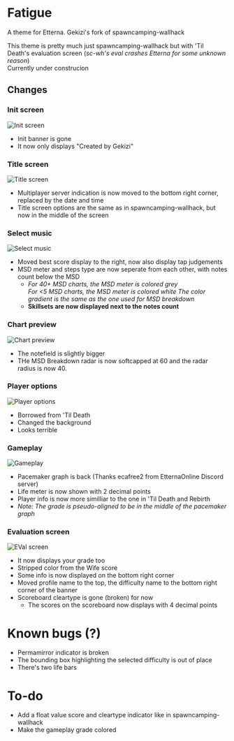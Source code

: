 # Fatigue
A theme for Etterna.
Gekizi's fork of spawncamping-wallhack

This theme is pretty much just spawncamping-wallhack but with 'Til Death's evaluation screen (*sc-wh's eval crashes Etterna for some unknown reason*) <br>
Currently under construcion

## Changes
### Init screen
![Init screen](https://media.discordapp.net/attachments/1075751088692666398/1091347975558660136/2023-03-31_200543.jpg?width=768&height=431)
* Init banner is gone
* It now only displays "Created by Gekizi"

### Title screen
![Title screen](https://media.discordapp.net/attachments/1075751088692666398/1091347974451367978/2023-03-31_200006.jpg?width=768&height=431)
* Multiplayer server indication is now moved to the bottom right corner, replaced by the date and time
* Title screen options are the same as in spawncamping-wallhack, but now in the middle of the screen

### Select music
![Select music](https://media.discordapp.net/attachments/1075751088692666398/1089250296993161308/2023-03-26_004105.jpg?width=768&height=431)
* Moved best score display to the right, now also display tap judgements
* MSD meter and steps type are now seperate from each other, with notes count below the MSD
  * *For 40+ MSD charts, the MSD meter is colored grey* <br>
    *For <5 MSD charts, the MSD meter is colored white*
    *The color gradient is the same as the one used for MSD breakdown*
  * **Skillsets are now displayed next to the notes count**

### Chart preview
![Chart preview](https://media.discordapp.net/attachments/1075751088692666398/1091347974782713876/2023-03-31_200024.jpg?width=768&height=431)
* The notefield is slightly bigger
* THe MSD Breakdown radar is now softcapped at 60 and the radar radius is now 40.

### Player options
![Player options](https://media.discordapp.net/attachments/1075751088692666398/1091347975340560555/2023-03-31_200100.png?width=832&height=467)
* Borrowed from 'Til Death
* Changed the background
* Looks terrible

### Gameplay
![Gameplay](https://media.discordapp.net/attachments/1075751088692666398/1089256248349819020/2023-03-26_012244.jpg?width=768&height=431)
* Pacemaker graph is back (Thanks ecafree2 from EtternaOnline Discord server)
* Life meter is now shown with 2 decimal points
* Player info is now more similliar to the one in 'Til Death and Rebirth
* *Note: The grade is pseudo-aligned to be in the middle of the pacemaker graph*

### Evaluation screen
![EVal screen](https://media.discordapp.net/attachments/1075751088692666398/1089250298058514485/2023-03-26_004825.jpg?width=768&height=431)
* It now displays your grade too
* Stripped color from the Wife score
* Some info is now displayed on the bottom right corner
* Moved profile name to the top, the difficulty name to the bottom right corner of the banner
* Scoreboard cleartype is gone (broken) for now
  * The scores on the scoreboard now displays with 4 decimal points
  
# Known bugs (?)
* Permamirror indicator is broken
* The bounding box highlighting the selected difficulty is out of place
* There's two life bars

# To-do
* Add a float value score and cleartype indicator like in spawncamping-wallhack
* Make the gameplay grade colored
